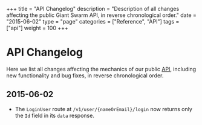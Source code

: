 +++
title = "API Changelog"
description = "Description of all changes affecting the public Giant Swarm API, in reverse chronological order."
date = "2015-06-02"
type = "page"
categories = ["Reference", "API"]
tags = ["api"]
weight = 100
+++

# API Changelog

Here we list all changes affecting the mechanics of our public [API](/reference/api/), including new functionality and bug fixes, in reverse chronological order.

## 2015-06-02

* The `LoginUser` route at `/v1/user/{nameOrEmail}/login` now returns only the `Id` field in its `data` response. 

